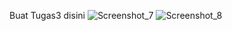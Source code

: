 Buat Tugas3 disini
![Screenshot_7](https://user-images.githubusercontent.com/85722126/196892701-6d72cdd4-4ff7-4177-9aeb-31c97a975747.png)
![Screenshot_8](https://user-images.githubusercontent.com/85722126/196892690-f51a2ed5-89c7-49fc-8998-71ac6cb4052b.png)
